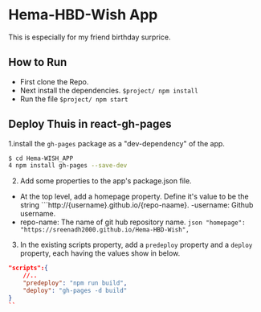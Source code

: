 # Hema-HBD-Wish App
This is especially for my friend birthday surprice.

## How to Run
- First clone the Repo.
- Next install the dependencies.
  ```$project/ npm install```
- Run the file
 ```$project/ npm start```

## Deploy Thuis in react-gh-pages
1.install the ```gh-pages```  package  as  a "dev-dependency" of the app.

``` sh
$ cd Hema-WISH_APP
4 npm install gh-pages --save-dev
```
2. Add some properties to the app's package.json file.
- At the top level, add a homepage property. Define it's value to be the string ```http://{username}.github.io/{repo-naame}.
-username: Github username.
- repo-name: The name of git hub repository name.
```json "homepage": "https://sreenadh2000.github.io/Hema-HBD-Wish",```
3. In the existing scripts property, add a ```predeploy``` property and a ```deploy``` property, each having the values show in below.
```json
"scripts":{
    //..
    "predeploy": "npm run build",
    "deploy": "gh-pages -d build"
}
``